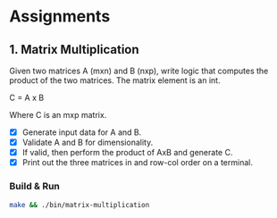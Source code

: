 # Assignments

## 1. Matrix Multiplication

Given two matrices A (mxn) and B (nxp), write logic that computes the product of the two matrices. The matrix element is an int.

C = A x B

Where C is an mxp matrix.

- [x] Generate input data for A and B.
- [x] Validate A and B for dimensionality.
- [x] If valid, then perform the product of AxB and generate C.
- [x] Print out the three matrices in and row-col order on a terminal.

### Build & Run
```bash
make && ./bin/matrix-multiplication
```
